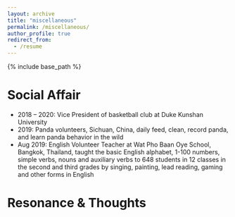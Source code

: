 ```yaml
---
layout: archive
title: "miscellaneous"
permalink: /miscellaneous/
author_profile: true
redirect_from:
  - /resume
---
```


{% include base_path %}

Social Affair
======
* 2018 – 2020:	Vice President of basketball club at Duke Kunshan University
* 2019:	Panda volunteers, Sichuan, China, daily feed, clean, record panda, and learn panda behavior in the wild
* Aug 2019:	English Volunteer Teacher at Wat Pho Baan Oye School, Bangkok, Thailand, taught the basic English alphabet, 1-100 numbers, simple verbs, nouns and auxiliary verbs to 648 students in 12 classes in the second and third grades by singing, painting, lead reading, gaming and other forms in English

Resonance & Thoughts
======
